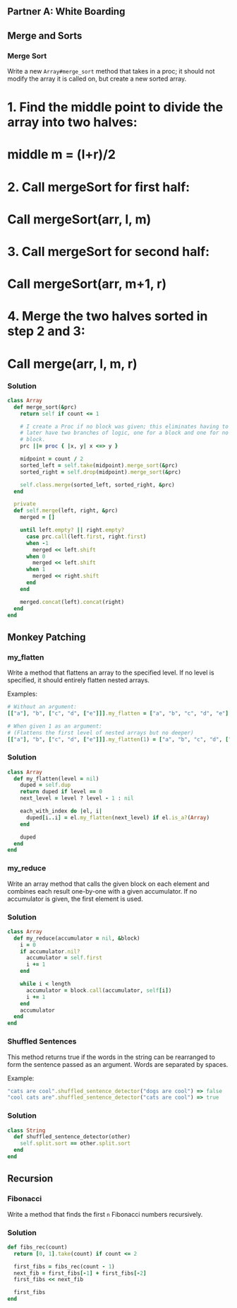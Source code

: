 ## Partner A: White Boarding

## Merge and Sorts

### Merge Sort

Write a new `Array#merge_sort` method that takes in a proc; it should not modify the array it is called on, but create a new sorted array.
# 1. Find the middle point to divide the array into two halves:  
# middle m = (l+r)/2
# 2. Call mergeSort for first half:   
# Call mergeSort(arr, l, m)
# 3. Call mergeSort for second half:
# Call mergeSort(arr, m+1, r)
# 4. Merge the two halves sorted in step 2 and 3:
# Call merge(arr, l, m, r)

### Solution

```rb
class Array
  def merge_sort(&prc)
    return self if count <= 1

    # I create a Proc if no block was given; this eliminates having to
    # later have two branches of logic, one for a block and one for no
    # block.
    prc ||= proc { |x, y| x <=> y }

    midpoint = count / 2
    sorted_left = self.take(midpoint).merge_sort(&prc)
    sorted_right = self.drop(midpoint).merge_sort(&prc)

    self.class.merge(sorted_left, sorted_right, &prc)
  end

  private
  def self.merge(left, right, &prc)
    merged = []

    until left.empty? || right.empty?
      case prc.call(left.first, right.first)
      when -1
        merged << left.shift
      when 0
        merged << left.shift
      when 1
        merged << right.shift
      end
    end

    merged.concat(left).concat(right)
  end
end
```

## Monkey Patching

### my_flatten

Write a method that flattens an array to the specified level. If no level
is specified, it should entirely flatten nested arrays.

Examples:

```ruby
# Without an argument:
[["a"], "b", ["c", "d", ["e"]]].my_flatten = ["a", "b", "c", "d", "e"]

# When given 1 as an argument:
# (Flattens the first level of nested arrays but no deeper)
[["a"], "b", ["c", "d", ["e"]]].my_flatten(1) = ["a", "b", "c", "d", ["e"]]
```

### Solution

```rb
class Array
  def my_flatten(level = nil)
    duped = self.dup
    return duped if level == 0
    next_level = level ? level - 1 : nil

    each_with_index do |el, i|
      duped[i..i] = el.my_flatten(next_level) if el.is_a?(Array)
    end

    duped
  end
end
```

### my_reduce

Write an array method that calls the given block on each element and
combines each result one-by-one with a given accumulator. If no accumulator is given, the first element is used.

### Solution

```rb
class Array
  def my_reduce(accumulator = nil, &block)
    i = 0
    if accumulator.nil?
      accumulator = self.first
      i += 1
    end

    while i < length
      accumulator = block.call(accumulator, self[i])
      i += 1
    end
    accumulator
  end
end
```

### Shuffled Sentences

This method returns true if the words in the string can be rearranged to form the
sentence passed as an argument. Words are separated by spaces.

Example:

```ruby
"cats are cool".shuffled_sentence_detector("dogs are cool") => false
"cool cats are".shuffled_sentence_detector("cats are cool") => true
```

### Solution

```rb
class String
  def shuffled_sentence_detector(other)
    self.split.sort == other.split.sort
  end
end
```

## Recursion

### Fibonacci

Write a method that finds the first `n` Fibonacci numbers recursively.





### Solution

```rb
def fibs_rec(count)
  return [0, 1].take(count) if count <= 2

  first_fibs = fibs_rec(count - 1)
  next_fib = first_fibs[-1] + first_fibs[-2]
  first_fibs << next_fib

  first_fibs
end
```

